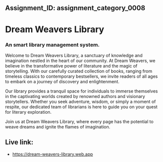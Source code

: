## Assignment_ID: assignment_category_0008

# Dream Weavers Library
### An smart library management system.

Welcome to Dream Weavers Library, a sanctuary of knowledge and imagination nestled in the heart of our community. At Dream Weavers, we believe in the transformative power of literature and the magic of storytelling. With our carefully curated collection of books, ranging from timeless classics to contemporary bestsellers, we invite readers of all ages to embark on a journey of discovery and enlightenment.

Our library provides a tranquil space for individuals to immerse themselves in the captivating worlds created by renowned authors and visionary storytellers. Whether you seek adventure, wisdom, or simply a moment of respite, our dedicated team of librarians is here to guide you on your quest for literary exploration.

Join us at Dream Weavers Library, where every page has the potential to weave dreams and ignite the flames of imagination.

## Live link: 
- https://dream-weavers-library.web.app